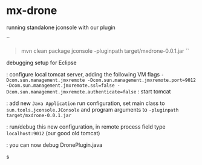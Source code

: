 mx-drone
========

running standalone jconsole with our plugin

``
> mvn clean package
> jconsole -pluginpath target/mxdrone-0.0.1.jar
``

debugging setup for Eclipse

: configure local tomcat server, adding the following VM flags
``
	-Dcom.sun.management.jmxremote
    -Dcom.sun.management.jmxremote.port=9012
    -Dcom.sun.management.jmxremote.ssl=false
    -Dcom.sun.management.jmxremote.authenticate=false
``
: start tomcat 

: add new `Java Application` run configuration, set main class to `sun.tools.jconsole.JConsole`
and program arguments to `-pluginpath target/mxdrone-0.0.1.jar`

: run/debug this new configuration, in remote process field type `localhost:9012` (our good old tomcat)

: you can now debug DronePlugin.java


s

